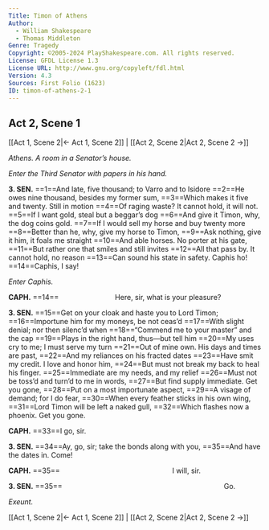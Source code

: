 ```yaml
---
Title: Timon of Athens
Author: 
  - William Shakespeare
  - Thomas Middleton
Genre: Tragedy
Copyright: ©2005-2024 PlayShakespeare.com. All rights reserved.
License: GFDL License 1.3
License URL: http://www.gnu.org/copyleft/fdl.html
Version: 4.3
Sources: First Folio (1623)
ID: timon-of-athens-2-1
---
```


## Act 2, Scene 1
[[Act 1, Scene 2|← Act 1, Scene 2]] | [[Act 2, Scene 2|Act 2, Scene 2 →]]

*Athens. A room in a Senator’s house.*

*Enter the Third Senator with papers in his hand.*

**3. SEN.**
==1==And late, five thousand; to Varro and to Isidore
==2==He owes nine thousand, besides my former sum,
==3==Which makes it five and twenty. Still in motion
==4==Of raging waste? It cannot hold, it will not.
==5==If I want gold, steal but a beggar’s dog
==6==And give it Timon, why, the dog coins gold.
==7==If I would sell my horse and buy twenty more
==8==Better than he, why, give my horse to Timon,
==9==Ask nothing, give it him, it foals me straight
==10==And able horses. No porter at his gate,
==11==But rather one that smiles and still invites
==12==All that pass by. It cannot hold, no reason
==13==Can sound his state in safety. Caphis ho!
==14==Caphis, I say!

*Enter Caphis.*

**CAPH.**
==14==        Here, sir, what is your pleasure?

**3. SEN.**
==15==Get on your cloak and haste you to Lord Timon;
==16==Importune him for my moneys, be not ceas’d
==17==With slight denial; nor then silenc’d when
==18==“Commend me to your master” and the cap
==19==Plays in the right hand, thus—but tell him
==20==My uses cry to me; I must serve my turn
==21==Out of mine own. His days and times are past,
==22==And my reliances on his fracted dates
==23==Have smit my credit. I love and honor him,
==24==But must not break my back to heal his finger.
==25==Immediate are my needs, and my relief
==26==Must not be toss’d and turn’d to me in words,
==27==But find supply immediate. Get you gone,
==28==Put on a most importunate aspect,
==29==A visage of demand; for I do fear,
==30==When every feather sticks in his own wing,
==31==Lord Timon will be left a naked gull,
==32==Which flashes now a phoenix. Get you gone.

**CAPH.**
==33==I go, sir.

**3. SEN.**
==34==Ay, go, sir; take the bonds along with you,
==35==And have the dates in. Come!

**CAPH.**
==35==                I will, sir.

**3. SEN.**
==35==                       Go.

*Exeunt.*

[[Act 1, Scene 2|← Act 1, Scene 2]] | [[Act 2, Scene 2|Act 2, Scene 2 →]]